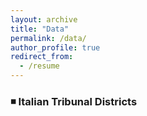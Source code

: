 ```yaml
---
layout: archive
title: "Data"
permalink: /data/
author_profile: true
redirect_from:
  - /resume
---
```


### ◾ Italian Tribunal Districts <br />
